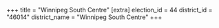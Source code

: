 +++
title = "Winnipeg South Centre"
[extra]
election_id = 44
district_id = "46014"
district_name = "Winnipeg South Centre"
+++
